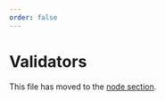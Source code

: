 ```yaml
---
order: false
---
```


# Validators

This file has moved to the [node section](../node/validators.md).
